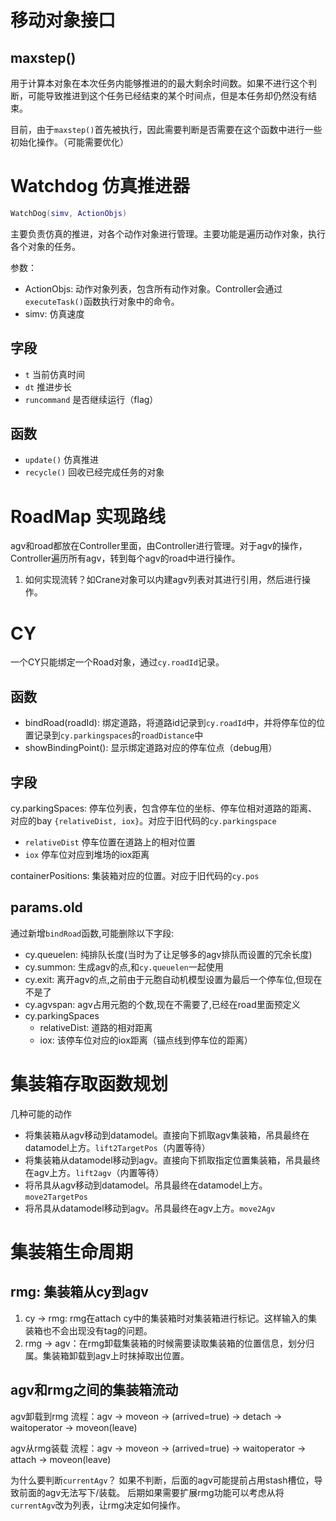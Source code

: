 # 移动对象接口

## maxstep()
用于计算本对象在本次任务内能够推进的的最大剩余时间数。如果不进行这个判断，可能导致推进到这个任务已经结束的某个时间点，但是本任务却仍然没有结束。

目前，由于`maxstep()`首先被执行，因此需要判断是否需要在这个函数中进行一些初始化操作。（可能需要优化）

# Watchdog 仿真推进器
```lua
WatchDog(simv, ActionObjs)
```
主要负责仿真的推进，对各个动作对象进行管理。主要功能是遍历动作对象，执行各个对象的任务。

参数：
- ActionObjs: 动作对象列表，包含所有动作对象。Controller会通过`executeTask()`函数执行对象中的命令。
- simv: 仿真速度

## 字段
- `t` 当前仿真时间
- `dt` 推进步长
- `runcommand` 是否继续运行（flag）

## 函数
- `update()` 仿真推进
- `recycle()` 回收已经完成任务的对象

# RoadMap 实现路线
agv和road都放在Controller里面，由Controller进行管理。对于agv的操作，Controller遍历所有agv，转到每个agv的road中进行操作。

1. 如何实现流转？如Crane对象可以内建agv列表对其进行引用，然后进行操作。

# CY
一个CY只能绑定一个Road对象，通过`cy.roadId`记录。

## 函数
- bindRoad(roadId): 绑定道路，将道路id记录到`cy.roadId`中，并将停车位的位置记录到`cy.parkingspaces`的`roadDistance`中
- showBindingPoint(): 显示绑定道路对应的停车位点（debug用）

## 字段
cy.parkingSpaces: 停车位列表，包含停车位的坐标、停车位相对道路的距离、对应的bay `{relativeDist, iox}`。对应于旧代码的`cy.parkingspace`
  - `relativeDist` 停车位置在道路上的相对位置
  - `iox` 停车位对应到堆场的iox距离

containerPositions: 集装箱对应的位置。对应于旧代码的`cy.pos`

## params.old
通过新增`bindRoad`函数,可能删除以下字段:
- cy.queuelen: 纯排队长度(当时为了让足够多的agv排队而设置的冗余长度)
- cy.summon: 生成agv的点,和`cy.queuelen`一起使用
- cy.exit: 离开agv的点,之前由于元胞自动机模型设置为最后一个停车位,但现在不是了
- cy.agvspan: agv占用元胞的个数,现在不需要了,已经在road里面预定义
- cy.parkingSpaces
  - relativeDist: 道路的相对距离
  - iox: 该停车位对应的iox距离（锚点线到停车位的距离）

# 集装箱存取函数规划
几种可能的动作
- 将集装箱从agv移动到datamodel。直接向下抓取agv集装箱，吊具最终在datamodel上方。`lift2TargetPos`（内置等待）
- 将集装箱从datamodel移动到agv。直接向下抓取指定位置集装箱，吊具最终在agv上方。`lift2agv`（内置等待）
- 将吊具从agv移动到datamodel。吊具最终在datamodel上方。`move2TargetPos`
- 将吊具从datamodel移动到agv。吊具最终在agv上方。`move2Agv`

# 集装箱生命周期
## rmg: 集装箱从cy到agv
1. cy -> rmg: rmg在attach cy中的集装箱时对集装箱进行标记。这样输入的集装箱也不会出现没有tag的问题。
2. rmg -> agv：在rmg卸载集装箱的时候需要读取集装箱的位置信息，划分归属。集装箱卸载到agv上时抹掉取出位置。

## agv和rmg之间的集装箱流动
agv卸载到rmg
流程：agv -> moveon -> (arrived=true) -> detach -> waitoperator -> moveon(leave)

agv从rmg装载
流程：agv -> moveon -> (arrived=true) -> waitoperator -> attach -> moveon(leave)

为什么要判断`currentAgv`？
如果不判断，后面的agv可能提前占用stash槽位，导致前面的agv无法写下/装载。
后期如果需要扩展rmg功能可以考虑从将`currentAgv`改为列表，让rmg决定如何操作。